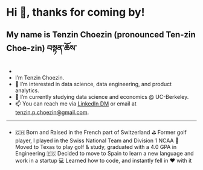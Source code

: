 # Hi 👋, thanks for coming by!

My name is Tenzin Choezin (pronounced Ten-zin Choe-zin) བསྟན་ཆོས་
- 
- 
- I’m Tenzin Choezin.
- 👀 I’m interested in data science, data engineering, and product analytics. 
- 🌱 I’m currently studying data science and economics @ UC-Berkeley.
- 📫 You can reach me via [LinkedIn DM](https://www.linkedin.com/in/tenzinchoezin/) or email at tenzin.p.choezin@gmail.com. 



-------
- 🇨🇭 Born and Raised in the French part of Switzerland
⛳️ Former golf player, I played in the Swiss National Team and Division 1 NCAA
🌵 Moved to Texas to play golf & study, graduated with a 4.0 GPA in Engineering
🇪🇸 Decided to move to Spain to learn a new language and work in a startup
💻 Learned how to code, and instantly fell in ♥️ with it
